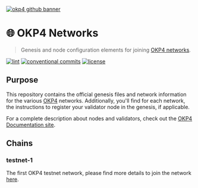 [![okp4 github banner](https://raw.githubusercontent.com/okp4/networks/main/docs/okp4-banner.png)](https://okp4.network)

# 🌐 OKP4 Networks

> Genesis and node configuration elements for joining [OKP4 networks](https://docs.okp4.network/docs/nodes/introduction).

[![lint](https://img.shields.io/github/workflow/status/okp4/networks/Lint?label=lint&style=for-the-badge&logo=github)](https://github.com/okp4/networks/actions/workflows/lint.yml)
[![conventional commits](https://img.shields.io/badge/Conventional%20Commits-1.0.0-yellow.svg?style=for-the-badge&logo=conventionalcommits)](https://conventionalcommits.org)
[![license](https://img.shields.io/badge/License-BSD_3--Clause-blue.svg?style=for-the-badge)](https://opensource.org/licenses/BSD-3-Clause)

## Purpose

This repository contains the official genesis files and network information for the various [OKP4](https://okp4.network) networks. Additionally, you'll find for each network, the instructions to register your validator node in the genesis, if applicable.

For a complete description about nodes and validators, check out the [OKP4 Documentation site](https://docs.okp4.network/docs/nodes/introduction).

## Chains

### testnet-1

The first OKP4 testnet network, please find more details to join the network [here](chains/testnet-1/).
